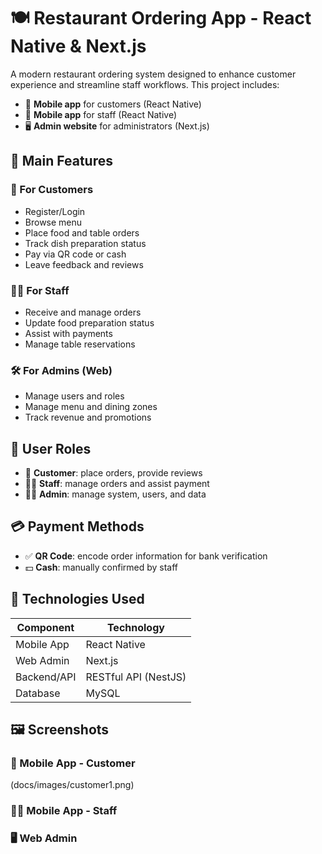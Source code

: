 # 🍽️ Restaurant Ordering App - React Native & Next.js

A modern restaurant ordering system designed to enhance customer experience and streamline staff workflows. This project includes:

- 📱 **Mobile app** for customers (React Native)
- 📱 **Mobile app** for staff (React Native)
- 🖥️ **Admin website** for administrators (Next.js)

## 🚀 Main Features

### 👥 For Customers
- Register/Login
- Browse menu
- Place food and table orders
- Track dish preparation status
- Pay via QR code or cash
- Leave feedback and reviews

### 👨‍🍳 For Staff
- Receive and manage orders
- Update food preparation status
- Assist with payments
- Manage table reservations

### 🛠 For Admins (Web)
- Manage users and roles
- Manage menu and dining zones
- Track revenue and promotions

## 🔐 User Roles

- 👤 **Customer**: place orders, provide reviews
- 🧑‍🍳 **Staff**: manage orders and assist payment
- 🧑‍💼 **Admin**: manage system, users, and data

## 💳 Payment Methods

- ✅ **QR Code**: encode order information for bank verification
- 💵 **Cash**: manually confirmed by staff

## 🧰 Technologies Used

| Component        | Technology                   |
|------------------|------------------------------|
| Mobile App       | React Native                 |
| Web Admin        | Next.js                      |
| Backend/API      | RESTful API (NestJS)         |
| Database         | MySQL                        |

## 🖼️ Screenshots
### 📲 Mobile App - Customer
(docs/images/customer1.png)
### 👨‍🍳 Mobile App - Staff


### 🖥️ Web Admin



